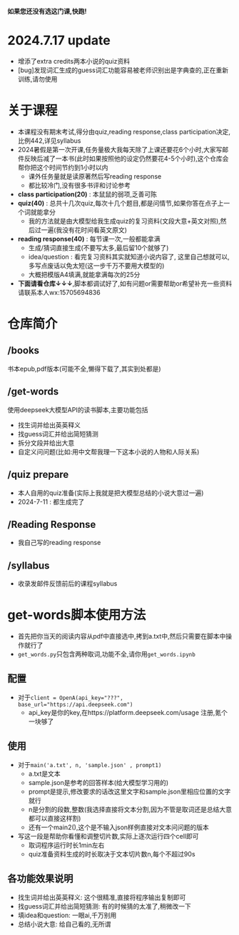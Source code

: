**如果您还没有选这门课,快跑!**
# 2024.7.17 update
- 增添了extra credits两本小说的quiz资料
- [bug]发现词汇生成的guess词汇功能容易被老师识别出是字典查的,正在重新训练,请勿使用

# 关于课程
- 本课程没有期末考试,得分由quiz,reading response,class participation决定,比例442,详见syllabus
- 2024暑假是第一次开课,任务量极大我每天除了上课还要花6个小时,大家写邮件反映后减了一本书(此时如果按照他的设定仍然要花4-5个小时),这个仓库会帮你把这个时间节约到1小时以内
  - 课外任务量就是读原著然后写reading response
  - 都比较冷门,没有很多书评和讨论参考
- **class participation(20)** : 本鼠鼠的弱项,乏善可陈
- **quiz(40)** : 总共十几次quiz,每次十几个题目,都是问情节,如果你答在点子上一个词就能拿分
  - 我的方法就是由大模型给我生成quiz的复习资料(文段大意+英文对照),然后过一遍(我没有花时间看英文原文)
- **reading response(40)** : 每节课一次,一般都能拿满
  - 生成/猜词直接生成(不要写太多,最后留10个就够了)
  - idea/question : 看完复习资料其实就知道小说内容了, 这里自己想就可以, 多写点废话以免太短(这一步千万不要用大模型的)
  - 大概把模版A4填满,就能拿满每次的25分
- **下面请看仓库↓↓↓**,脚本都调试好了,如有问题or需要帮助or希望补充一些资料请联系本人wx:15705694836
# 仓库简介
## /books 
书本epub,pdf版本(可能不全,懒得下载了,其实到处都是)
## /get-words
使用deepseek大模型API的读书脚本,主要功能包括
- 找生词并给出英英释义
- 找guess词汇并给出简短猜测
- 拆分文段并给出大意
- 自定义问问题(比如:用中文帮我理一下这本小说的人物和人际关系)
## /quiz prepare
- 本人自用的quiz准备(实际上我就是把大模型总结的小说大意过一遍)
- 2024-7-11 : 都生成完了
## /Reading Response
- 我自己写的reading response
## /syllabus
- 收录发邮件反馈前后的课程syllabus
# get-words脚本使用方法
- 首先把你当天的阅读内容从pdf中直接选中,拷到a.txt中,然后只需要在脚本中操作就行了
- ```get_words.py```只包含两种取词,功能不全,请你用```get_words.ipynb```
## 配置
- 对于```client = OpenA(api_key="???", base_url="https://api.deepseek.com")```
  - api_key是你的key,在https://platform.deepseek.com/usage 注册,氪个一块够了
## 使用
- 对于```main('a.txt', n, 'sample.json' , prompt1)```
  - a.txt是文本
  - sample.json是参考的回答样本(给大模型学习用的)
  - prompt是提示,修改要求的话改这里文字和sample.json里相应位置的文字就行
  - n是分割的段数,整数(我选择直接将文本分割,因为不管是取词还是总结大意都可以直接这样割)
  - 还有一个main2(),这个是不输入json样例直接对文本问问题的版本
- 写这一段是帮助你看懂和调整切片数,实际上逐次运行四个cell即可
  - 取词程序运行时长1min左右
  - quiz准备资料生成的时长取决于文本切片数n,每个不超过90s
## 各功能效果说明
- 找生词并给出英英释义: 这个很精准,直接将程序输出复制即可
- 找guess词汇并给出简短猜测: 有的时候猜的太准了,稍微改一下
- 填idea和question: 一眼ai,千万别用
- 总结小说大意: 给自己看的,无所谓 
